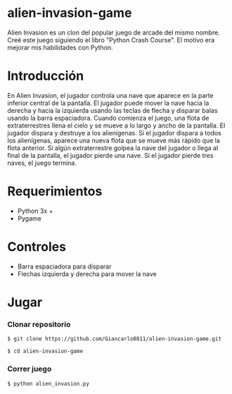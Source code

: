 # alien-invasion-game
Alien Invasion es un clon del popular juego de arcade del mismo nombre. Creé este juego siguiendo el libro "Python Crash Course". El motivo era mejorar mis habilidades con Python.

# Introducción
En Alien Invasion, el jugador controla una nave que aparece en la parte inferior central de la pantalla. El jugador puede mover la nave hacia la derecha y hacia la izquierda usando las teclas de flecha y disparar balas usando la barra espaciadora. Cuando comienza el juego, una flota de extraterrestres llena el cielo y se mueve a lo largo y ancho de la pantalla. El jugador dispara y destruye a los alienígenas. Si el jugador dispara a todos los alienígenas, aparece una nueva flota que se mueve más rápido que la flota anterior. Si algún extraterrestre golpea la nave del jugador o llega al final de la pantalla, el jugador pierde una nave. Si el jugador pierde tres naves, el juego termina.

# Requerimientos
- Python 3x +
- Pygame

# Controles
- Barra espaciadora para disparar
- Flechas izquierda y derecha para mover la nave

# Jugar
### Clonar repositorio
```
$ git clone https://github.com/Giancarlo0811/alien-invasion-game.git

$ cd alien-invasion-game
```
### Correr juego
```
$ python alien_invasion.py
```